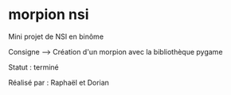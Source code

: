 # morpion nsi

Mini projet de NSI en binôme

Consigne --> Création d'un morpion avec la bibliothèque pygame

Statut : terminé

Réalisé par : Raphaël et Dorian
